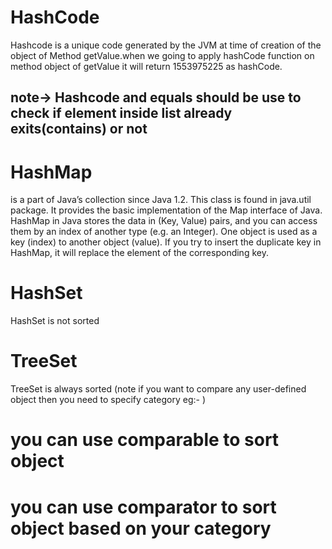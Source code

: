# HashCode

Hashcode is a unique code generated by the JVM at time of creation of the object
of Method getValue.when we going to apply hashCode function on method object of
getValue it will return 1553975225 as hashCode.

## note-> Hashcode and equals should be use to check if element inside list already exits(contains) or not

# HashMap

is a part of Java’s collection since Java 1.2. This class is found in java.util package. It provides the basic implementation of the Map interface of Java. HashMap in Java stores the data in (Key, Value) pairs, and you can access them by an index of another type (e.g. an Integer). One object is used as a key (index) to another object (value). If you try to insert the duplicate key in HashMap, it will replace the element of the corresponding key.

# HashSet 
HashSet is not sorted

# TreeSet
TreeSet is always sorted (note if you want to compare any user-defined object then you need to specify category eg:-  )

# you can use comparable to sort object
# you can use comparator to sort object based on your category